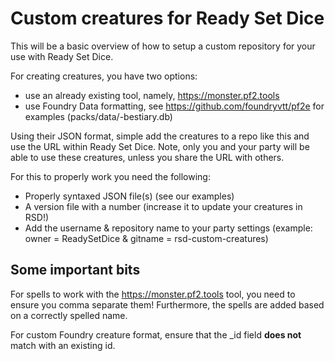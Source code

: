 # Custom creatures for Ready Set Dice

This will be a basic overview of how to setup a custom repository for your use with Ready Set Dice.

For creating creatures, you have two options:
- use an already existing tool, namely, https://monster.pf2.tools
- use Foundry Data formatting, see https://github.com/foundryvtt/pf2e for examples (packs/data/<name>-bestiary.db)

Using their JSON format, simple add the creatures to a repo like this and use the URL within Ready Set Dice.
Note, only you and your party will be able to use these creatures, unless you share the URL with others.

For this to properly work you need the following:
- Properly syntaxed JSON file(s) (see our examples)
- A version file with a number (increase it to update your creatures in RSD!)
- Add the username & repository name to your party settings (example: owner = ReadySetDice & gitname = rsd-custom-creatures)


## Some important bits

For spells to work with the https://monster.pf2.tools tool, you need to ensure you comma separate them! Furthermore, the spells are added based on a correctly spelled name.

For custom Foundry creature format, ensure that the _id field **does not** match with an existing id.